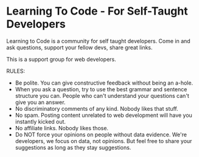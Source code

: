 # Learning To Code - For Self-Taught Developers

Learning to Code is a community for self taught developers. Come in and ask questions, support your fellow devs, share great links. 

This is a support group for web developers.

RULES:
* Be polite. You can give constructive feedback without being an a-hole.
* When you ask a question, try to use the best grammar and sentence structure you can. People who can't understand your questions can't give you an answer. 
* No discriminatory comments of any kind. Nobody likes that stuff.
* No spam. Posting content unrelated to web development will have you instantly kicked out.
* No affiliate links. Nobody likes those. 
* Do NOT force your opinions on people without data evidence. We're developers, we focus on data, not opinions. But feel free to share your suggestions as long as they stay suggestions.
